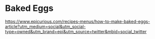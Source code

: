 # Baked Eggs

https://www.epicurious.com/recipes-menus/how-to-make-baked-eggs-article?utm_medium=social&utm_social-type=owned&utm_brand=epi&utm_source=twitter&mbid=social_twitter
